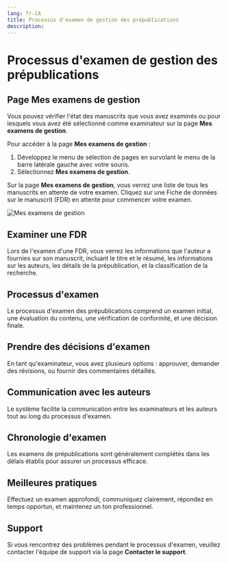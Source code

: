 ```yaml
---
lang: fr-CA
title: Processus d'examen de gestion des prépublications
description:
---
```


# Processus d'examen de gestion des prépublications

## Page Mes examens de gestion

Vous pouvez vérifier l'état des manuscrits que vous avez examinés ou pour lesquels vous avez été sélectionné comme examinateur sur la page **Mes examens de gestion**.

Pour accéder à la page **Mes examens de gestion** :

1. Développez le menu de sélection de pages en survolant le menu de la barre latérale gauche avec votre souris.
2. Sélectionnez **Mes examens de gestion**.

Sur la page **Mes examens de gestion**, vous verrez une liste de tous les manuscrits en attente de votre examen. Cliquez sur une Fiche de données sur le manuscrit (FDR) en attente pour commencer votre examen.

![Mes examens de gestion](/images/preprint/my_management_reviews_fr.png)

## Examiner une FDR

Lors de l'examen d'une FDR, vous verrez les informations que l'auteur a fournies sur son manuscrit, incluant le titre et le résumé, les informations sur les auteurs, les détails de la prépublication, et la classification de la recherche.

## Processus d'examen

Le processus d'examen des prépublications comprend un examen initial, une évaluation du contenu, une vérification de conformité, et une décision finale.

## Prendre des décisions d'examen

En tant qu'examinateur, vous avez plusieurs options : approuver, demander des révisions, ou fournir des commentaires détaillés.

## Communication avec les auteurs

Le système facilite la communication entre les examinateurs et les auteurs tout au long du processus d'examen.

## Chronologie d'examen

Les examens de prépublications sont généralement complétés dans les délais établis pour assurer un processus efficace.

## Meilleures pratiques

Effectuez un examen approfondi, communiquez clairement, répondez en temps opportun, et maintenez un ton professionnel.

## Support

Si vous rencontrez des problèmes pendant le processus d'examen, veuillez contacter l'équipe de support via la page **Contacter le support**.

